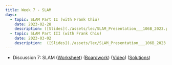```yaml
---
title: Week 7 - SLAM
days:
  - topic: SLAM Part II (with Frank Chiu)
    date: 2023-02-28
    description: ([Slides](./assets/lec/SLAM_Presentation___106B_2023.pdf)) (Boardwork) (Video) 
  - topic: SLAM Part III (with Frank Chiu)
    date: 2023-03-02
    description:  ([Slides](./assets/lec/SLAM_Presentation___106B_2023.pdf)) (Boardwork) (Video)
---
```


- Discussion 7: SLAM ([Worksheet](./assets/disc/Discussion_7_SLAM.pdf)) ([Boardwork](./assets/disc/Discussion_7_SLAM_Boardwork.pdf)) ([Video](https://youtu.be/3NnFNL2UGwQ)) ([Solutions](./assets/disc/Discussion_7_SLAM_Solns.pdf))

<a id="Week8"></a>
